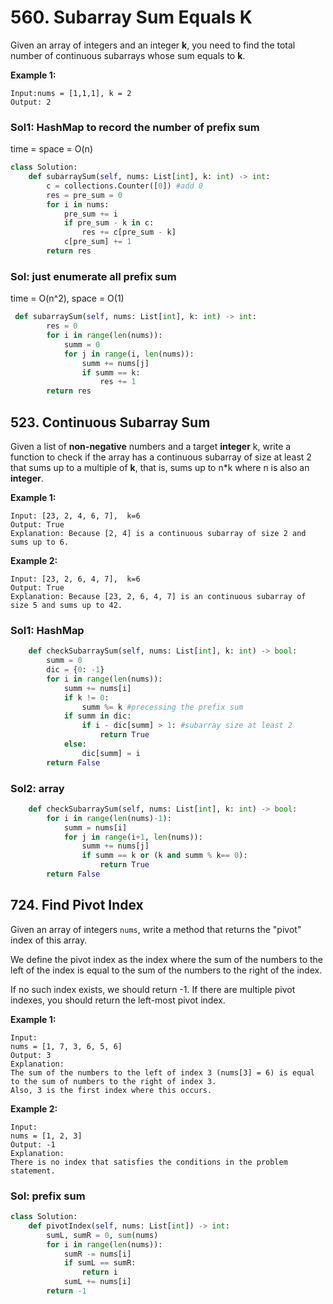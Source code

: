 # 560. Subarray Sum Equals K

Given an array of integers and an integer **k**, you need to find the total number of continuous subarrays whose sum equals to **k**.

**Example 1:**  


```text
Input:nums = [1,1,1], k = 2
Output: 2
```

### Sol1: HashMap to record the number of prefix sum

time = space = O\(n\)

```python
class Solution:
    def subarraySum(self, nums: List[int], k: int) -> int:
        c = collections.Counter([0]) #add 0
        res = pre_sum = 0
        for i in nums:
            pre_sum += i
            if pre_sum - k in c:
                res += c[pre_sum - k]
            c[pre_sum] += 1
        return res       
```

### Sol: just enumerate all prefix sum

time = O\(n^2\), space = O\(1\)

```python
 def subarraySum(self, nums: List[int], k: int) -> int:
        res = 0
        for i in range(len(nums)):
            summ = 0
            for j in range(i, len(nums)):
                summ += nums[j]
                if summ == k:
                    res += 1
        return res
```

## 523. Continuous Subarray Sum

Given a list of **non-negative** numbers and a target **integer** k, write a function to check if the array has a continuous subarray of size at least 2 that sums up to a multiple of **k**, that is, sums up to n\*k where n is also an **integer**.

**Example 1:**

```text
Input: [23, 2, 4, 6, 7],  k=6
Output: True
Explanation: Because [2, 4] is a continuous subarray of size 2 and sums up to 6.
```

**Example 2:**

```text
Input: [23, 2, 6, 4, 7],  k=6
Output: True
Explanation: Because [23, 2, 6, 4, 7] is an continuous subarray of size 5 and sums up to 42.
```

### Sol1: HashMap

```python
    def checkSubarraySum(self, nums: List[int], k: int) -> bool:  
        summ = 0
        dic = {0: -1}
        for i in range(len(nums)):
            summ += nums[i]
            if k != 0:
                summ %= k #precessing the prefix sum
            if summ in dic:
                if i - dic[summ] > 1: #subarray size at least 2
                    return True
            else:
                dic[summ] = i
        return False
```

### Sol2: array

```python
    def checkSubarraySum(self, nums: List[int], k: int) -> bool:    
        for i in range(len(nums)-1):
            summ = nums[i]
            for j in range(i+1, len(nums)):
                summ += nums[j]
                if summ == k or (k and summ % k== 0):
                    return True
        return False
```

## 724. Find Pivot Index

Given an array of integers `nums`, write a method that returns the "pivot" index of this array.

We define the pivot index as the index where the sum of the numbers to the left of the index is equal to the sum of the numbers to the right of the index.

If no such index exists, we should return -1. If there are multiple pivot indexes, you should return the left-most pivot index.

**Example 1:**

```text
Input: 
nums = [1, 7, 3, 6, 5, 6]
Output: 3
Explanation: 
The sum of the numbers to the left of index 3 (nums[3] = 6) is equal to the sum of numbers to the right of index 3.
Also, 3 is the first index where this occurs.
```

**Example 2:**

```text
Input: 
nums = [1, 2, 3]
Output: -1
Explanation: 
There is no index that satisfies the conditions in the problem statement.
```

### Sol: prefix sum

```python
class Solution:
    def pivotIndex(self, nums: List[int]) -> int:
        sumL, sumR = 0, sum(nums)
        for i in range(len(nums)):
            sumR -= nums[i]
            if sumL == sumR:
                return i
            sumL += nums[i]
        return -1
```

